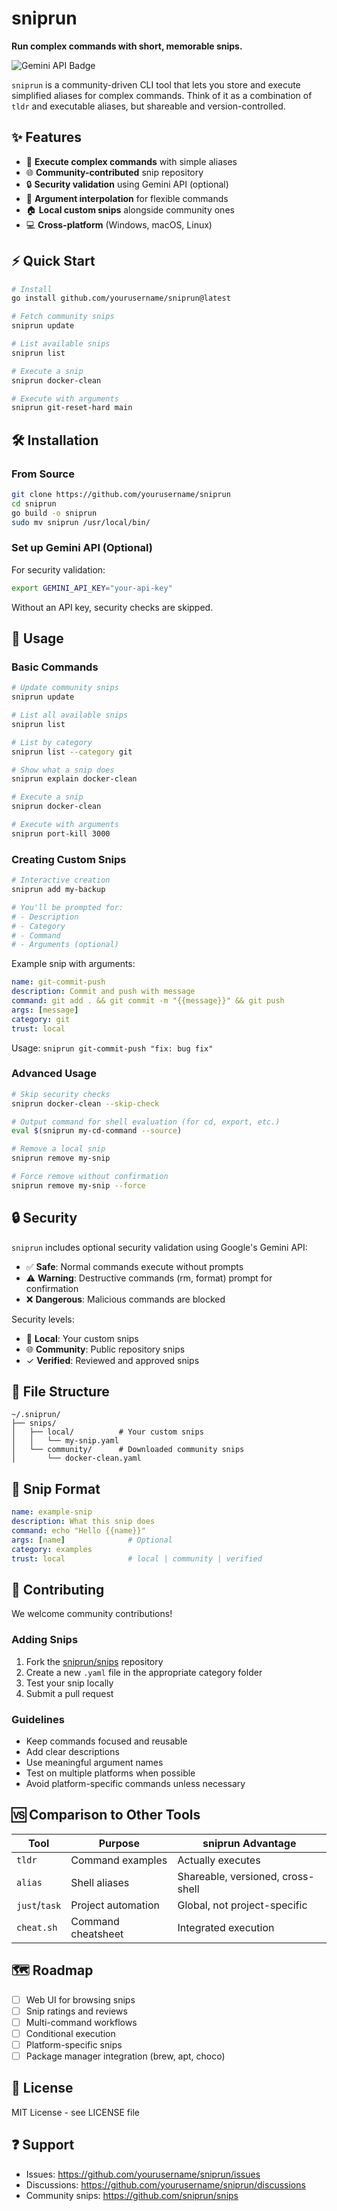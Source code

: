 <!-- Placeholder for sniprun logo -->

# sniprun

**Run complex commands with short, memorable snips.**

![Gemini API Badge](https://img.shields.io/badge/Powered%20by-Gemini%20API-blue?style=flat-square)

`sniprun` is a community-driven CLI tool that lets you store and execute simplified aliases for complex commands. Think of it as a combination of `tldr` and executable aliases, but shareable and version-controlled.

## ✨ Features

- 🚀 **Execute complex commands** with simple aliases
- 🌐 **Community-contributed** snip repository
- 🔒 **Security validation** using Gemini API (optional)
- 📝 **Argument interpolation** for flexible commands
- 🏠 **Local custom snips** alongside community ones
- 💻 **Cross-platform** (Windows, macOS, Linux)

## ⚡ Quick Start

```bash
# Install
go install github.com/yourusername/sniprun@latest

# Fetch community snips
sniprun update

# List available snips
sniprun list

# Execute a snip
sniprun docker-clean

# Execute with arguments
sniprun git-reset-hard main
```

## 🛠️ Installation

### From Source

```bash
git clone https://github.com/yourusername/sniprun
cd sniprun
go build -o sniprun
sudo mv sniprun /usr/local/bin/
```

### Set up Gemini API (Optional)

For security validation:

```bash
export GEMINI_API_KEY="your-api-key"
```

Without an API key, security checks are skipped.

## 🚀 Usage

### Basic Commands

```bash
# Update community snips
sniprun update

# List all available snips
sniprun list

# List by category
sniprun list --category git

# Show what a snip does
sniprun explain docker-clean

# Execute a snip
sniprun docker-clean

# Execute with arguments
sniprun port-kill 3000
```

### Creating Custom Snips

```bash
# Interactive creation
sniprun add my-backup

# You'll be prompted for:
# - Description
# - Category
# - Command
# - Arguments (optional)
```

Example snip with arguments:

```yaml
name: git-commit-push
description: Commit and push with message
command: git add . && git commit -m "{{message}}" && git push
args: [message]
category: git
trust: local
```

Usage: `sniprun git-commit-push "fix: bug fix"`

### Advanced Usage

```bash
# Skip security checks
sniprun docker-clean --skip-check

# Output command for shell evaluation (for cd, export, etc.)
eval $(sniprun my-cd-command --source)

# Remove a local snip
sniprun remove my-snip

# Force remove without confirmation
sniprun remove my-snip --force
```

## 🔒 Security

`sniprun` includes optional security validation using Google's Gemini API:

- ✅ **Safe**: Normal commands execute without prompts
- ⚠️ **Warning**: Destructive commands (rm, format) prompt for confirmation
- ❌ **Dangerous**: Malicious commands are blocked

Security levels:
- 🔧 **Local**: Your custom snips
- 🌐 **Community**: Public repository snips
- ✓ **Verified**: Reviewed and approved snips

## 📂 File Structure

```
~/.sniprun/
├── snips/
│   ├── local/          # Your custom snips
│   │   └── my-snip.yaml
│   └── community/      # Downloaded community snips
│       └── docker-clean.yaml
```

## 📝 Snip Format

```yaml
name: example-snip
description: What this snip does
command: echo "Hello {{name}}"
args: [name]              # Optional
category: examples
trust: local              # local | community | verified
```

## 🤝 Contributing

We welcome community contributions!

### Adding Snips

1. Fork the [sniprun/snips](https://github.com/sniprun/snips) repository
2. Create a new `.yaml` file in the appropriate category folder
3. Test your snip locally
4. Submit a pull request

### Guidelines

- Keep commands focused and reusable
- Add clear descriptions
- Use meaningful argument names
- Test on multiple platforms when possible
- Avoid platform-specific commands unless necessary

## 🆚 Comparison to Other Tools

| Tool | Purpose | sniprun Advantage |
|------|---------|-------------------|
| `tldr` | Command examples | Actually executes |
| `alias` | Shell aliases | Shareable, versioned, cross-shell |
| `just`/`task` | Project automation | Global, not project-specific |
| `cheat.sh` | Command cheatsheet | Integrated execution |

## 🗺️ Roadmap

- [ ] Web UI for browsing snips
- [ ] Snip ratings and reviews
- [ ] Multi-command workflows
- [ ] Conditional execution
- [ ] Platform-specific snips
- [ ] Package manager integration (brew, apt, choco)

## 📄 License

MIT License - see LICENSE file

## ❓ Support

- Issues: https://github.com/yourusername/sniprun/issues
- Discussions: https://github.com/yourusername/sniprun/discussions
- Community snips: https://github.com/sniprun/snips

